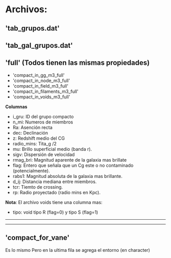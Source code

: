 # **Archivos:**
## **'tab_grupos.dat'**

## **'tab_gal_grupos.dat'**

## **'full'** (Todos tienen las mismas propiedades)

- 'compact_in_gg_m3_full'
- 'compact_in_node_m3_full'
- 'compact_in_field_m3_full'
- 'compact_in_filaments_m3_full'
- 'compact_in_voids_m3_full'

**Columnas**
- i_gru: ID del grupo compacto
- n_mi:  Numeros de miembros 
- Ra:    Asención recta
- dec:   Declinación
- z:     Redshift medio del CG
- radio_mins: Tita_g /2 
- mu:    Brillo superficial medio (banda r).
- sigv:  Dispersión de velocidad
- rmag_bri: Magnitud aparente de la galaxia mas brillate  
- flag: Entero que señala que un Cg este o no contaminado (potencialmente).
- rabs1: Magnitud absoluta de la galaxia mas brillante. 
- d_ij: Distancia mediana entre miembros. 
- tcr:  Tiemto de crossing.
- rp:   Radio proyectado (radio mins en Kpc). 

**Nota**: El archivo voids tiene una columna mas:
- tipo: void tipo R (flag=0) y tipo S (flag=1)
*********************************************************************************************************
*********************************************************************************************************
## **'compact_for_vane'**
Es lo mismo Pero en la ultima fila se agrega el entorno (en character)

